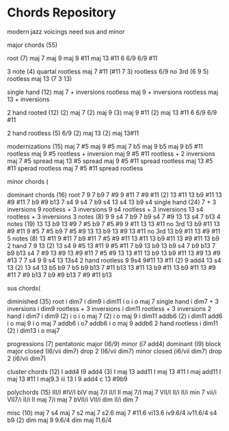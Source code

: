# Chords Repository
modern jazz voicings
need sus and minor

major chords (55)

root (7)
maj 7
maj 9
maj 9 #11
maj 13 #11
6
6/9
6/9 #11

3 note (4)
quartal
rootless maj 7 #11 (#11 7 3)
rootless 6/9 no 3rd (6 9 5)
rootless maj 13 (7 3 13)

single hand (12)
maj 7 + inversions
rootless maj 9 + inversions
rootless maj 13 + inversions

2 hand rooted (12)
(2) maj 7 
(2) maj 9 
(3) maj 9 #11 
(2) maj 13 #11
6
6/9
6/9 #11

2 hand rootless (5)
6/9
(2) maj 13
(2) maj 13#11

modernizations (15)
maj 7 #5
maj 9 #5
maj 7 b5
maj 9 b5
maj 9 b5 #11 rootless
maj 9 #5 rootless + inversion
maj 9 #5 #11 rootless + 2 inversions
maj 7 #5 spread
maj 13 #5 spread
maj 9 #5 #11 spread rootless
maj 13 #5 #11 sperad rootless
maj 7 #5 #11 spread rootless

minor chords (

dominant chords (16)
root
7
9
7 b9
7 #9
9 #11
7 #9 #11 (2)
13 #11
13 b9 #11
13 #9 #11
7 b9 #9 b13
7 s4
9 s4
7 b9 s4
13 s4
13 b9 s4
single hand (24)
7 + 3 inversions
9 rootless + 3 inversions
9 s4 rootless + 3 inversions
13 s4 rootless + 3 inversions
3 notes (8)
9
9 s4
7 b9
7 b9 s4
7 #9
13
13 s4
7 b13
4 notes (19)
13
13 b9
13 #9
7 #5 b9
7 #5 #9
9 #11
13
13 #11 no 3rd
13 b9 #11
13 #9 #11
9 #5
7 #5 b9
7 #5 #9
13
13 b9
13 #9 
13 #11 no 3rd
13 b9 #11
13 #9 #11
5 notes (8)
13 #11
9 #11
7 b9 #11
7 #5 #9 #11
13 #11
13 b9 #11
13 #9 #11
13 b9
2 hand
7
9
13 (2)
13 s4
9 #5
13 #11
9 #5 #11
7 b9
13 b9
13 b9 s4
7 b9 b13
7 b9 b13 s4
7 #9
13 #9
13 #9 #11
7 #5 #9
13
13 #11
13 b9
13 b9 #11
13 #9
13 #9 #13
7
7 s4
9
9 s4
13
13s4
2 hand rootless
9
9s4
9#11
13 #11 (2)
9 add4
13 s4
13 (2)
13 s4
13 b5 b9
7 b5 b9 b13
7 #11 b13
13 #11
13 b9 #11
13 b9 #11
13 #9 #11
7 #9 b13
7 b9 #9 b13
7 #9 #11 b13 

sus chords(

diminished (35)
root
i dim7
i dim9
i dim11
i o
i o maj 7
single hand
i dim7 + 3 inversions
i dim9 rootless + 3 inversions
i dim11 rootless + 3 inversions
2 hand
i dim7
i dim9 (2) 
i o
i o maj 7 (2)
i o maj 9
i dim11 addb6 (2)
i dim11 add6
i o maj 9
i o maj 7 addb6
i o7 addb6
i o maj 9 addb6
2 hand rootless
i dim11 (2)
i dim13
i o maj7

progressions (7)
pentatonic 
major (I6/9)
minor (i7 add4)
dominant (I9)
block 
major 
closed (I6/vii dim7)
drop 2 (I6/vii dim7)
minor
closed (i6/vii dim7)
drop 2 (i6/vii dim7)


cluster chords (12)
I add4
I9 add4 (3)
I maj 13 add11
I maj 13 #11
I maj add11
I maj 13 #11
I maj9.3
iii 13
I 9 add4
c 13 #9b9

polychords (15)
III/I
#IV/I
bIV maj 7/I
II/I
II maj 7/I maj 7
VII/I
II/i
II/i min 7
vii/i
VII7/i
II/i
II maj 7/i maj 7
bVII/i
VII/i dim
II/i dim 7

misc (10)
maj 7 s4
maj 7 s2
maj 7 s2.6
maj 7 #11.6
vi13.6
iv9.6/4
iv11.6/4
s4 b9 (2)
dim maj 9 9.6/4
dim maj 11.6/4
